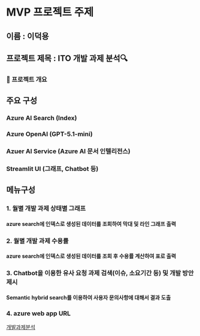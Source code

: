 # MVP 프로젝트 주제
## 이름 : 이덕용
## 프로젝트 제목 : ITO 개발 과제 분석🔍
### 📃 프로젝트 개요

## 주요 구성
### Azure AI Search (Index)
### Azure OpenAI (GPT-5.1-mini)
### Azuer AI Service (Azure AI 문서 인텔리전스)
### Streamlit UI (그래프, Chatbot 등)

## 메뉴구성
### 1. 월별 개발 과제 상태별 그래프
#### azure search에 인덱스로 생성된 데이터를 조회하여 막대 및 라인 그래프 출력
### 2. 월별 개발 과제 수용률
#### azure search에 인덱스로 생성된 데이터를 조회 후 수용률 계산하여 표로 출력
### 3. Chatbot을 이용한 유사 요청 과제 검색(이슈, 소요기간 등) 및 개발 방안 제시
#### Semantic hybrid search를 이용하여 사용자 문의사항에 대해서 결과 도출
### 4. azure web app URL
[개발과제분석](https://ktds15-0917-webapp-frcxcdfufygwhjer.swedencentral-01.azurewebsites.net/)
